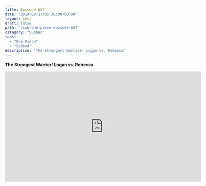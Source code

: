 ```yaml
---
title: Episode 657
date: "2014-08-17T05:30:00+00:00"
layout: post
draft: false
path: "/sub-one-piece-episode-657"
category: "Subbed"
tags:
  - "One Piece"
  - "Subbed"
description: "The Strongest Warrior! Logan vs. Rebecca"
---
```


**The Strongest Warrior! Logan vs. Rebecca**

<iframe width="640" height="360" src="https://www.rapidvideo.com/e/G6FRPG72JT" frameborder="0" marginwidth=0 marginheight=0 scrolling=no allowfullscreen></iframe>

